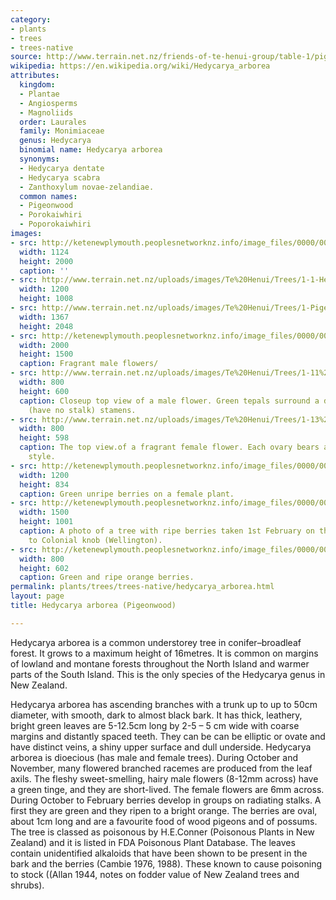 ```yaml
---
category:
- plants
- trees
- trees-native
source: http://www.terrain.net.nz/friends-of-te-henui-group/table-1/pigeonwood.html
wikipedia: https://en.wikipedia.org/wiki/Hedycarya_arborea
attributes:
  kingdom:
  - Plantae
  - Angiosperms
  - Magnoliids
  order: Laurales
  family: Monimiaceae
  genus: Hedycarya
  binomial name: Hedycarya arborea
  synonyms:
  - Hedycarya dentate
  - Hedycarya scabra
  - Zanthoxylum novae-zelandiae.
  common names:
  - Pigeonwood
  - Porokaiwhiri
  - Poporokaiwhiri
images:
- src: http://ketenewplymouth.peoplesnetworknz.info/image_files/0000/0013/1573/1-Pigeonwood__Hedycarya_arborea-1.JPG
  width: 1124
  height: 2000
  caption: ''
- src: http://www.terrain.net.nz/uploads/images/Te%20Henui/Trees/1-1-Hedycarya_arborea_2.jpg
  width: 1200
  height: 1008
- src: http://www.terrain.net.nz/uploads/images/Te%20Henui/Trees/1-Pigeonwood__Hedycarya_arborea-001.jpg
  width: 1367
  height: 2048
- src: http://ketenewplymouth.peoplesnetworknz.info/image_files/0000/0013/1578/1-Hedycarya_arborea_pigeonwood-1.JPG
  width: 2000
  height: 1500
  caption: Fragrant male flowers/
- src: http://www.terrain.net.nz/uploads/images/Te%20Henui/Trees/1-11%20hedy_male3(PS).jpg
  width: 800
  height: 600
  caption: Closeup top view of a male flower. Green tepals surround a disc of sessile
    (have no stalk) stamens.
- src: http://www.terrain.net.nz/uploads/images/Te%20Henui/Trees/1-13%20hedy_femJ%20Braggins%20.jpg
  width: 800
  height: 598
  caption: The top view.of a fragrant female flower. Each ovary bears a fleshy conical
    style.
- src: http://ketenewplymouth.peoplesnetworknz.info/image_files/0000/0013/1583/1-Pigeonwood_green_berries__Hedycarya_arborea-2.JPG
  width: 1200
  height: 834
  caption: Green unripe berries on a female plant.
- src: http://ketenewplymouth.peoplesnetworknz.info/image_files/0000/0013/1613/1-Hedycarya_arborea.jpg
  width: 1500
  height: 1001
  caption: A photo of a tree with ripe berries taken 1st February on the Porirua walkway
    to Colonial knob (Wellington).
- src: http://ketenewplymouth.peoplesnetworknz.info/image_files/0000/0013/1588/1-Pigeonwood_berries__Hedycarya_arborea-3.JPG
  width: 800
  height: 602
  caption: Green and ripe orange berries.
permalink: plants/trees/trees-native/hedycarya_arborea.html
layout: page
title: Hedycarya arborea (Pigeonwood)

---
```

Hedycarya arborea is a common understorey tree in conifer–broadleaf forest. It grows to a maximum height of 16metres. It is common on margins of lowland and montane forests throughout the North Island and warmer parts of the South Island. This is the only species of the Hedycarya genus in New Zealand. 

Hedycarya arborea has ascending branches with a trunk up to up to 50cm diameter, with smooth, dark to almost black bark. 
It has thick, leathery, bright green leaves are 5-12.5cm long by 2-5 – 5 cm wide with coarse margins and distantly spaced teeth. They can be can be elliptic or ovate and have distinct veins, a shiny upper surface and dull underside.
Hedycarya arborea is dioecious (has male and female trees). 
During October and November, many flowered branched racemes are produced from the leaf axils. 
The fleshy sweet-smelling, hairy male flowers (8-12mm across) have a green tinge, and they are short-lived.
The female flowers are 6mm across. 
During October to February berries develop in groups on radiating stalks. A first they are green and they ripen to a bright orange. The berries are oval, about 1cm long and are a favourite food of wood pigeons and of possums.
The tree is classed as poisonous by H.E.Conner (Poisonous Plants in New Zealand) and it is listed in FDA Poisonous Plant Database. The leaves contain unidentified alkaloids that have been shown to be present in the bark and the berries (Cambie 1976, 1988). These known to cause poisoning to stock ((Allan 1944, notes on fodder value of New Zealand trees and shrubs).
